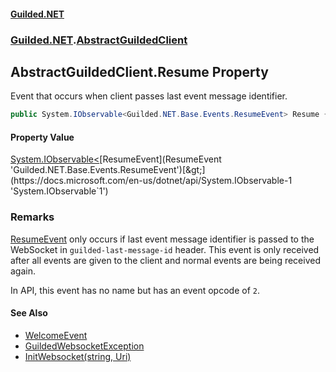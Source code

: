 
#### [Guilded.NET](Guilded_NET 'Guilded_NET')
### [Guilded.NET](Guilded_NET#Guilded_NET 'Guilded.NET').[AbstractGuildedClient](AbstractGuildedClient 'Guilded.NET.AbstractGuildedClient')
## AbstractGuildedClient.Resume Property
Event that occurs when client passes last event message identifier.  
```csharp
public System.IObservable<Guilded.NET.Base.Events.ResumeEvent> Resume { get; }
```

#### Property Value
[System.IObservable&lt;](https://docs.microsoft.com/en-us/dotnet/api/System.IObservable-1 'System.IObservable`1')[ResumeEvent](ResumeEvent 'Guilded.NET.Base.Events.ResumeEvent')[&gt;](https://docs.microsoft.com/en-us/dotnet/api/System.IObservable-1 'System.IObservable`1')
### Remarks
[ResumeEvent](ResumeEvent 'Guilded.NET.Base.Events.ResumeEvent') only occurs if last event message identifier is passed to the WebSocket in `guilded-last-message-id` header. This event is only received after all events are given to the client and normal events are being received again.



In API, this event has no name but has an event opcode of `2`.

#### See Also
- [WelcomeEvent](WelcomeEvent 'Guilded.NET.Base.Events.WelcomeEvent')
- [GuildedWebsocketException](GuildedWebsocketException 'Guilded.NET.Base.GuildedWebsocketException')
- [InitWebsocket(string, Uri)](BaseGuildedClient_InitWebsocket(string_Uri) 'Guilded.NET.Base.BaseGuildedClient.InitWebsocket(System.String,System.Uri)')
